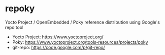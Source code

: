 # repoky
Yocto Project / OpenEmbedded / Poky reference distribution using Google's repo tool

* Yocto Project: https://www.yoctoproject.org/
* Poky: https://www.yoctoproject.org/tools-resources/projects/poky
* git-repo: https://code.google.com/p/git-repo/

